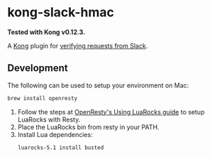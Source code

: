 # kong-slack-hmac
**Tested with Kong v0.12.3.**

A [Kong][] plugin for [verifying requests from Slack][].

## Development
The following can be used to setup your environment on Mac:
```sh
brew install openresty
```

1. Follow the steps at [OpenResty's Using LuaRocks guide](https://openresty.org/en/using-luarocks.html) to setup LuaRocks with Resty.
2. Place the LuaRocks bin from resty in your PATH.
3. Install Lua dependencies:
    ```
    luarocks-5.1 install busted
    ```

[Kong]: https://konghq.com/kong/
[verifying requests from Slack]: https://api.slack.com/docs/verifying-requests-from-slack
